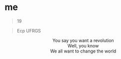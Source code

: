 # me
> 19
 
> Ecp UFRGS
<p align="center">You say you want a revolution<br>Well, you know<br>We all want to change the world</p> 
